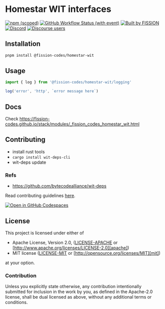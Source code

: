 # Homestar WIT interfaces

[![npm (scoped)](https://img.shields.io/npm/v/%40fission-codes/homestar-wit)](https://www.npmjs.com/package/@fission-codes/homestar-wit)
[![GitHub Workflow Status (with event)](https://img.shields.io/github/actions/workflow/status/fission-codes/stack/homestar-wit.yml)](https://github.com/fission-codes/stack/actions/workflows/homestar-wit.yml)
[![Built by FISSION](https://img.shields.io/badge/built_by-⌘_Fission-purple.svg)](https://fission.codes)
[![Discord](https://img.shields.io/discord/478735028319158273?&color=mediumslateblue)](https://discord.gg/zAQBDEq)
[![Discourse users](<https://img.shields.io/discourse/users?server=https%3A%2F%2Ftalk.fission.codes&label=talk&color=rgb(14%2C%20118%2C%20178)>)](https://talk.fission.codes)

## Installation

```bash
pnpm install @fission-codes/homestar-wit
```

## Usage

```js
import { log } from '@fission-codes/homestar-wit/logging'

log('error', 'http', `error message here`)
```

## Docs

Check <https://fission-codes.github.io/stack/modules/_fission_codes_homestar_wit.html>

## Contributing

- install rust tools
- `cargo install wit-deps-cli`
- wit-deps update

### Refs

- https://github.com/bytecodealliance/wit-deps

Read contributing guidelines [here](.github/CONTRIBUTING.md).

[![Open in GitHub Codespaces](https://github.com/codespaces/badge.svg)](https://codespaces.new/fission-codes/stack)

## License

This project is licensed under either of

- Apache License, Version 2.0, ([LICENSE-APACHE](./LICENSE-APACHE) or
  [http://www.apache.org/licenses/LICENSE-2.0][apache])
- MIT license ([LICENSE-MIT](./LICENSE-MIT) or
  [http://opensource.org/licenses/MIT][mit])

at your option.

### Contribution

Unless you explicitly state otherwise, any contribution intentionally
submitted for inclusion in the work by you, as defined in the Apache-2.0
license, shall be dual licensed as above, without any additional terms or
conditions.

[apache]: https://www.apache.org/licenses/LICENSE-2.0
[mit]: http://opensource.org/licenses/MIT
